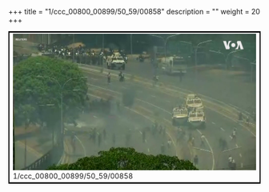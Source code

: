 +++
title = "1/ccc_00800_00899/50_59/00858"
description = ""
weight = 20
+++

<table style="border:2px solid black;max-width:800px;max-height:800px;" 
><tr><td>
<img class="center-fit-jpg"
src="/jpg_/aaa_20190430_NxaOmWaI8sI_00857.jpg">
1/ccc_00800_00899/50_59/00858
</img></td></tr></table>
